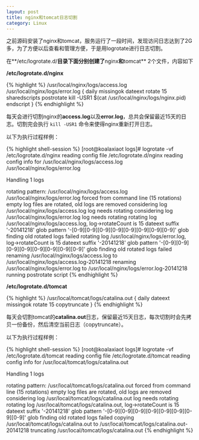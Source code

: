 ```yaml
---
layout: post
title: nginx和tomcat日志切割
category: Linux
---
```


之前源码安装了nginx和tomcat，服务运行了一段时间，发现访问日志达到了2G多，为了方便以后查看和管理方便，于是用logrotate进行日志切割。

在**/etc/logrotate.d/**目录下面分别创建了**nginx**和**tomcat** 2个文件，内容如下

**/etc/logrotate.d/nginx**

{% highlight %}
/usr/local/nginx/logs/access.log
/usr/local/nginx/logs/error.log
{
  daily
  missingok
  dateext
  rotate 15
  sharedscripts
  postrotate
    kill -USR1 $(cat /usr/local/nginx/logs/nginx.pid)
  endscript
}
{% endhighlight %}

每天会进行切割nginx的**access.log**以及**error.log**，总共会保留最近15天的日志。切割完会执行 `kill -USR1` 命令来使得nginx重新打开日志。

以下为执行过程样例：

{% highlight shell-session %}
[root@koalaxiaot logs]# logrotate -vf /etc/logrotate.d/nginx 
reading config file /etc/logrotate.d/nginx
reading config info for /usr/local/nginx/logs/access.log
/usr/local/nginx/logs/error.log


Handling 1 logs

rotating pattern: /usr/local/nginx/logs/access.log
/usr/local/nginx/logs/error.log
forced from command line (15 rotations)
empty log files are rotated, old logs are removed
considering log /usr/local/nginx/logs/access.log
  log needs rotating
considering log /usr/local/nginx/logs/error.log
  log needs rotating
rotating log /usr/local/nginx/logs/access.log, log->rotateCount is 15
dateext suffix '-20141218'
glob pattern '-[0-9][0-9][0-9][0-9][0-9][0-9][0-9][0-9]'
glob finding old rotated logs failed
rotating log /usr/local/nginx/logs/error.log, log->rotateCount is 15
dateext suffix '-20141218'
glob pattern '-[0-9][0-9][0-9][0-9][0-9][0-9][0-9][0-9]'
glob finding old rotated logs failed
renaming /usr/local/nginx/logs/access.log to /usr/local/nginx/logs/access.log-20141218
renaming /usr/local/nginx/logs/error.log to /usr/local/nginx/logs/error.log-20141218
running postrotate script
{% endhighlight %}

**/etc/logrotate.d/tomcat**

{% highlight %}
/usr/local/tomcat/logs/catalina.out
{
  daily
  dateext
  missingok
  rotate 15
  copytruncate
}
{% endhighlight %}

每天会切割tomcat的**catalina.out**日志，保留最近15天日志，每次切割时会先拷贝一份备份，然后清空当前日志（copytruncate）。

以下为执行过程样例：

{% highlight shell-session %}
[root@koalaxiaot logs]# logrotate -vf /etc/logrotate.d/tomcat 
reading config file /etc/logrotate.d/tomcat
reading config info for /usr/local/tomcat/logs/catalina.out


Handling 1 logs

rotating pattern: /usr/local/tomcat/logs/catalina.out
forced from command line (15 rotations)
empty log files are rotated, old logs are removed
considering log /usr/local/tomcat/logs/catalina.out
  log needs rotating
rotating log /usr/local/tomcat/logs/catalina.out, log->rotateCount is 15
dateext suffix '-20141218'
glob pattern '-[0-9][0-9][0-9][0-9][0-9][0-9][0-9][0-9]'
glob finding old rotated logs failed
copying /usr/local/tomcat/logs/catalina.out to /usr/local/tomcat/logs/catalina.out-20141218
truncating /usr/local/tomcat/logs/catalina.out
{% endhighlight %}
